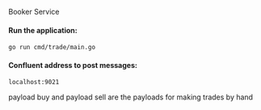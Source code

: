 Booker Service

#### Run the application:

```shell
go run cmd/trade/main.go
```

#### Confluent address to post messages:

`localhost:9021`

payload buy and payload sell are the payloads for making trades by hand
